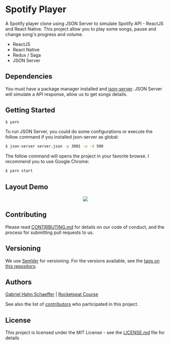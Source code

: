 # Spotify Player

A Spotify player clone using JSON Server to simulate Spotify API - ReactJS and React Native.
This project allow you to play some songs, pause and change song's progress and volume.

- ReactJS
- React Native
- Redux / Saga
- JSON Server

## Dependencies

You must have a package manager installed and [json-server](https://www.npmjs.com/package/json-server). JSON Server will simulate a API response, allow us to get songs details.

## Getting Started

```sh
$ yarn
```

To run JSON Server, you could do some configurations or execute the follow command if you installed json-server as global:

```sh
$ json-server server.json -p 3001 -w -d 500
```

The follow command will opens the project in your favorite browse. I recommend you to use Google Chrome:

```sh
$ yarn start
```

## Layout Demo

<p align="center">
    <img src="https://media.giphy.com/media/LMoJcA5vhUMXamMKMq/giphy.gif">
</p>

## Contributing

Please read [CONTRIBUTING.md](https://gist.github.com/PurpleBooth/b24679402957c63ec426) for details on our code of conduct, and the process for submitting pull requests to us.

## Versioning

We use [SemVer](http://semver.org/) for versioning. For the versions available, see the [tags on this repository](https://github.com/gabriel-hahn/spotify-player-react-redux/tags).

## Authors

[Gabriel Hahn Schaeffer](https://github.com/gabriel-hahn/) | [Rocketseat Course](https://github.com/Rocketseat)

See also the list of [contributors](https://github.com/gabriel-hahn/spotify-player-react-redux/contributors) who participated in this project.

## License

This project is licensed under the MIT License - see the [LICENSE.md](LICENSE) file for details
